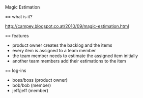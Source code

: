 Magic Estimation

== what is it?

http://campey.blogspot.co.at/2010/09/magic-estimation.html

== features

* product owner creates the backlog and the items
* every item is assigned to a team member
* the team member needs to estimate the assigned item initially
* another team members add their estimations to the item

== log-ins

* boss/boss (product owner)
* bob/bob (member)
* jeff/jeff (member)
